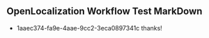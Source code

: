 ## OpenLocalization Workflow Test MarkDown
* 1aaec374-fa9e-4aae-9cc2-3eca0897341c 
thanks!<!--HONumber=Mar16_HO3-->
